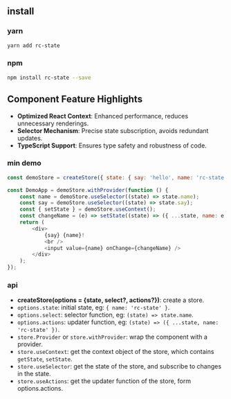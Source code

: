 ## install

### yarn

```bash
yarn add rc-state
```

### npm
```bash
npm install rc-state --save
```

## Component Feature Highlights

-   **Optimized React Context**: Enhanced performance, reduces unnecessary renderings.
-   **Selector Mechanism**: Precise state subscription, avoids redundant updates.
-   **TypeScript Support**: Ensures type safety and robustness of code.

### min demo

```javascript
const demoStore = createStore({ state: { say: 'hello', name: 'rc-state' } });

const DemoApp = demoStore.withProvider(function () {
    const name = demoStore.useSelector((state) => state.name);
    const say = demoStore.useSelector((state) => state.say);
    const { setState } = demoStore.useContext();
    const changeName = (e) => setState((state) => ({ ...state, name: e.target.value }));
    return (
        <div>
            {say} {name}!
            <br />
            <input value={name} onChange={changeName} />
        </div>
    );
});
```

### api

-   **createStore(options = {state, select?, actions?})**: create a store.
-   `options.state`: initial state, eg: `{ name: 'rc-state' }`.
-   `options.select`: selector function, eg: `(state) => state.name`.
-   `options.actions`: updater function, eg: `(state) => ({ ...state, name: 'rc-state' })`.
-   `store.Provider` or `store.withProvider`: wrap the component with a provider.
-   `store.useContext`: get the context object of the store, which contains `getState`, `setState`.
-   `store.useSelector`: get the state of the store, and subscribe to changes in the state.
-   `store.useActions`: get the updater function of the store, form options.actions.
